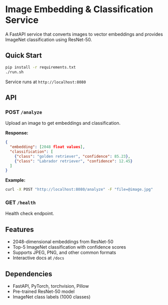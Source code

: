 # Image Embedding & Classification Service

A FastAPI service that converts images to vector embeddings and provides ImageNet classification using ResNet-50.

## Quick Start

```bash
pip install -r requirements.txt
./run.sh
```

Service runs at `http://localhost:8080`

## API

### POST `/analyze`
Upload an image to get embeddings and classification.

**Response:**
```json
{
  "embedding": [2048 float values],
  "classification": [
    {"class": "golden retriever", "confidence": 85.23},
    {"class": "Labrador retriever", "confidence": 12.45}
  ]
}
```

**Example:**
```bash
curl -X POST "http://localhost:8080/analyze" -F "file=@image.jpg"
```

### GET `/health`
Health check endpoint.

## Features

- 2048-dimensional embeddings from ResNet-50
- Top-5 ImageNet classification with confidence scores
- Supports JPEG, PNG, and other common formats
- Interactive docs at `/docs`

## Dependencies

- FastAPI, PyTorch, torchvision, Pillow
- Pre-trained ResNet-50 model
- ImageNet class labels (1000 classes)
